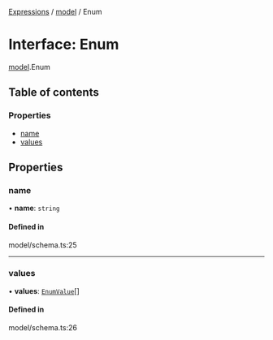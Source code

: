 [Expressions](../README.md) / [model](../modules/model.md) / Enum

# Interface: Enum

[model](../modules/model.md).Enum

## Table of contents

### Properties

- [name](model.Enum.md#name)
- [values](model.Enum.md#values)

## Properties

### name

• **name**: `string`

#### Defined in

model/schema.ts:25

___

### values

• **values**: [`EnumValue`](model.EnumValue.md)[]

#### Defined in

model/schema.ts:26
